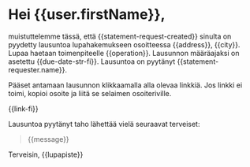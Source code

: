 # Hei {{user.firstName}},

muistuttelemme t&auml;ss&auml;, ett&auml; {{statement-request-created}} sinulta on pyydetty lausuntoa lupahakemukseen osoitteessa {{address}}, {{city}}. Lupaa haetaan toimenpiteelle {{operation}}. Lausunnon m&auml;&auml;r&auml;ajaksi on asetettu {{due-date-str-fi}}. Lausuntoa on pyyt&auml;nyt {{statement-requester.name}}.

P&auml;&auml;set antamaan lausunnon klikkaamalla alla olevaa linkki&auml;. Jos linkki ei toimi, kopioi osoite ja liit&auml; se selaimen osoiteriville.

{{link-fi}}

Lausuntoa pyyt&auml;nyt taho l&auml;hett&auml;&auml; viel&auml; seuraavat terveiset:

> {{message}}

Terveisin,
{{lupapiste}}